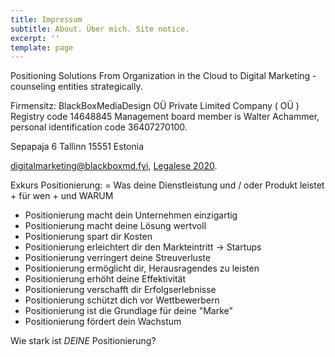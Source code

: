 ```yaml
---
title: Impressum
subtitle: About. Über mich. Site notice.
excerpt: ''
template: page
---
```

Positioning Solutions
From Organization in the Cloud to Digital Marketing - counseling entities strategically.

Firmensitz:
BlackBoxMediaDesign OÜ
Private Limited Company ( OÜ )
Registry code 14648845
Management board member is Walter Achammer, personal identification code 36407270100.

Sepapaja 6
Tallinn 15551
Estonia

[digitalmarketing@blackboxmd.fyi](mailto:digitalmarketing@blackboxmd.fyi), [Legalese 2020](https://legal-terms.jimdofree.com/).

Exkurs Positionierung: 
= Was deine Dienstleistung und  / oder Produkt leistet + für wen + und WARUM

* Positionierung macht dein Unternehmen einzigartig
* Positionierung macht deine Lösung wertvoll
* Positionierung spart dir Kosten
* Positionierung erleichtert dir den Markteintritt -> Startups
* Positionierung verringert deine Streuverluste
* Positionierung ermöglicht dir, Herausragendes zu leisten
* Positionierung erhöht deine Effektivität
* Positionierung verschafft dir Erfolgserlebnisse
* Positionierung schützt dich vor Wettbewerbern
* Positionierung ist die Grundlage für deine "Marke"
* Positionierung fördert dein Wachstum

Wie stark ist *DEINE* Positionierung?